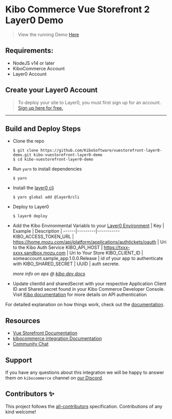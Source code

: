 # Kibo Commerce Vue Storefront 2 Layer0 Demo
> View the running Demo [Here](https://kibo-commerce-vuestorefront-layer0-demo-default.layer0.link/)

## Requirements:
- NodeJS v14 or later
- KiboCommerce Account
- Layer0 Account




## Create your Layer0 Account


> To deploy your site to Layer0, you must first sign up for an account. [Sign up here for free.](https://app.layer0.co/signup?sgId=0f24fde8-77ed-40d0-8bc8-cbed15853a5e)

---


## Build and Deploy Steps
* Clone the repo
    ```
    $ git clone https://github.com/KiboSoftware/vuestorefront-layer0-demo.git kibo-vuestorefront-layer0-demo
    $ cd kibo-vuestorefront-layer0-demo
    ```   
* Run `yarn` to install dependencies
    ```
    $ yarn
    ```
* Install the [layer0 cli](https://docs.layer0.co/guides/cli)
    ```
    $ yarn global add @layer0/cli
    ```
* Deploy to Layer0
    ```
    $ layer0 deploy
    ```
* Add the Kibo Environmental Variabls to your [Layer0 Environment](https://docs.layer0.co/guides/environments#section_environment_variables)
    | Key | Example | Description |
    ------|---------|-----------
    KIBO_ACCESS_TOKEN_URL | https://home.mozu.com/api/platform/applications/authtickets/oauth | Uri to the Kibo Auth Service
    KIBO_API_HOST | https://txxx-sxxx.sandbox.mozu.com | Uri to Your Store
    KIBO_CLIENT_ID | someaccount.sample_app.1.0.0.Release | id of your app to authenticate with
    KIBO_SHARED_SECRET | UUID | auth secrete.

    *more info on aps @ [kibo dev docs](https://docs.kibocommerce.com/116703/651396-application-asset-management#create-an-application-5)*
* Update clientId and sharedSecret with your respective Application Client ID and Shared secret found in your Kibo Commerce Developer Console.  Visit [Kibo documentation](https://apidocs.kibong-perf.com/?spec=graphql#auth) for more details on API authentication



For detailed explanation on how things work, check out the [documentation](https://docs.vuestorefront.io/v2/).

## Resources

- [Vue Storefront Documentation](https://docs.vuestorefront.io/v2/)
- [kibocommerce integration Documentation](https://docs.vuestorefront.io/kibocommerce)
- [Community Chat](https://discord.vuestorefront.io)

## Support

If you have any questions about this integration we will be happy to answer them on `kibocommerce` channel on [our Discord](discord.vuestorefront.io).

## Contributors ✨

<!-- ALL-CONTRIBUTORS-LIST:START - Do not remove or modify this section -->

<!-- ALL-CONTRIBUTORS-LIST:END -->

This project follows the [all-contributors](https://github.com/all-contributors/all-contributors) specification. Contributions of any kind welcome!
